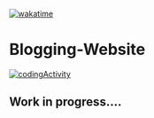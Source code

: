 [![wakatime](https://wakatime.com/badge/user/ebd9048f-e0e9-4dcc-acbc-0fc646a232fa/project/8fc2edcb-e315-461a-aa47-d8067079b029.svg)](https://wakatime.com/badge/user/ebd9048f-e0e9-4dcc-acbc-0fc646a232fa/project/8fc2edcb-e315-461a-aa47-d8067079b029)

# Blogging-Website
[![codingActivity](https://wakatime.com/share/@ebd9048f-e0e9-4dcc-acbc-0fc646a232fa/e72a23cc-81b0-47cd-8e07-63c509efed81.svg)](https://wakatime.com/share/@ebd9048f-e0e9-4dcc-acbc-0fc646a232fa/e72a23cc-81b0-47cd-8e07-63c509efed81.svg)

## Work in progress....
